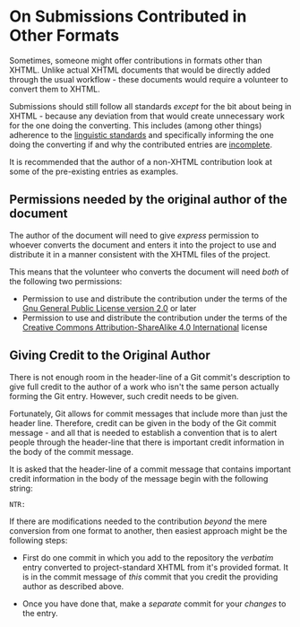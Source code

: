# On Submissions Contributed in Other Formats

Sometimes, someone might offer contributions in formats other
than XHTML.
Unlike actual XHTML documents that would be directly added
through the usual workflow - these documents would require
a volunteer to convert them to XHTML.

Submissions should still follow all standards _except_
for the bit about being in XHTML - because any deviation
from that would create unnecessary work for the one
doing the converting. This includes (among other things) adherence
to the [linguistic standards](linguistic-standards.md)
and specifically informing the one doing the converting
if and why the contributed entries are
[incomplete](incomplete-entries.md).

It is recommended that the author of a non-XHTML contribution
look at some of the pre-existing entries as examples.

## Permissions needed by the original author of the document

The author of the document will need to give _express_ permission
to whoever converts the document and enters it into the project
to use and distribute it in a manner consistent with the XHTML
files of the project.

This means that the volunteer who converts the document will
need _both_ of
the following two permissions:

  * Permission to use and distribute the contribution under the
    terms of the
    [Gnu General Public License version 2.0](https://www.gnu.org/licenses/old-licenses/gpl-2.0.en.html)
or later
  * Permission to use and distribute the contribution under the
    terms of the
    [Creative Commons Attribution-ShareAlike 4.0 International](https://creativecommons.org/licenses/by-sa/4.0/) license

## Giving Credit to the Original Author

There is not enough room in the header-line of a Git commit's
description to give full credit to the author of a work who
isn't the same person actually forming the Git entry.
However, such credit needs to be given.

Fortunately, Git allows for commit messages that include more
than just the header line.
Therefore, credit can be given in the body of the Git commit
message - and all that is needed to establish a convention that
is to alert people through the header-line that there is important
credit information in the body of the commit message.

It is asked that the header-line of a commit message that
contains important credit information in the body of the
message begin with the following string:

    NTR:

If there are modifications needed to the contribution _beyond_ the
mere conversion from one format to another, then
easiest approach might be the following steps:

  * First do one commit in which you add to the repository
the _verbatim_ entry converted
to project-standard XHTML from it's provided format.
It is in the commit message of _this_ commit that you
credit the providing author as described above.

  * Once you have done that, make a _separate_ commit
for your _changes_ to the entry.

